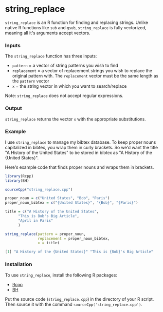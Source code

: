 # string_replace

`string_replace` is an R function for finding and replacing strings. Unlike native R functions like `sub` and `gsub`, `string_replace` is fully vectorized, meaning all it's arguments accept vectors.


### Inputs

The `string_replace` function has three inputs:


* `pattern` = a vector of string patterns you wish to find 
* `replacement` =  a vector of replacement strings you wish to replace the original pattern with. The `replacement` vector must be the same length as the `pattern` vector
* `x` = the string vector in which you want to search/replace

Note: `string_replace` does not accept regular expressions.


### Output
`string_replace` returns the vector `x` with the appropriate substitutions. 


### Example

I use `string_replace` to manage my bibtex database. To keep proper nouns capitalized in bibtex, you wrap them in curly brackets. So we'd want the title "A History of the United States" 
to be stored in bibtex as "A History of the {United States}".

Here's example code that finds proper nouns and wraps them in brackets.


```R
library(Rcpp)
library(BH)

sourceCpp("string_replace.cpp")

proper_noun = c("United States", "Bob", "Paris")
proper_noun_bibtex = c("{United States}", "{Bob}", "{Paris}")

title = c("A History of the United States", 
      "This is Bob's Big Article",
      "April in Paris"
      )

string_replace(pattern = proper_noun,
               replacement = proper_noun_bibtex,
               x = title)

[1] "A History of the {United States}" "This is {Bob}'s Big Article"      "April in {Paris}"   

```



### Installation
To use `string_replace`, install the following R packages:
 * [Rcpp](https://cran.r-string_replace.org/web/packages/Rcpp/index.html) 
 * [BH](https://cran.r-project.org/web/packages/BH/index.html)

Put the source code (`string_replace.cpp`) in the directory of your R script. Then source it with the command `sourceCpp('string_replace.cpp')`.




